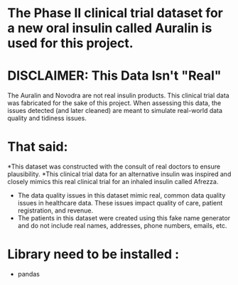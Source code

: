 # The Phase II clinical trial dataset for a new oral insulin called Auralin is used for this project.

# DISCLAIMER: This Data Isn't "Real"
The Auralin and Novodra are not real insulin products. This clinical trial data was fabricated for the sake of this project. When assessing this data, the issues detected (and later cleaned) are meant to simulate real-world data quality and tidiness issues.

# That said:
*This dataset was constructed with the consult of real doctors to ensure plausibility.
*This clinical trial data for an alternative insulin was inspired and closely mimics this real clinical trial for an inhaled insulin called Afrezza.
* The data quality issues in this dataset mimic real, common data quality issues in healthcare data.
These issues impact quality of care, patient registration, and revenue.
* The patients in this dataset were created using this fake name generator and do not include real names, addresses, phone numbers, emails, etc.

# Library need to be installed :
* pandas
